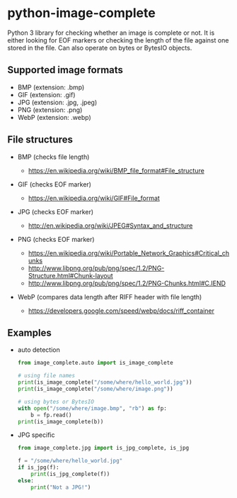 # python-image-complete

Python 3 library for checking whether an image is complete or not. 
It is either looking for EOF markers or checking the length of the file against one stored in the file.
Can also operate on bytes or BytesIO objects.


## Supported image formats

* BMP (extension: .bmp)
* GIF (extension: .gif)
* JPG (extension: .jpg, .jpeg)
* PNG (extension: .png)
* WebP (extension: .webp)


## File structures

* BMP (checks file length)

  * https://en.wikipedia.org/wiki/BMP_file_format#File_structure

* GIF (checks EOF marker)

  * https://en.wikipedia.org/wiki/GIF#File_format

* JPG (checks EOF marker)

  * http://en.wikipedia.org/wiki/JPEG#Syntax_and_structure

* PNG (checks EOF marker)

  * https://en.wikipedia.org/wiki/Portable_Network_Graphics#Critical_chunks
  * http://www.libpng.org/pub/png/spec/1.2/PNG-Structure.html#Chunk-layout
  * http://www.libpng.org/pub/png/spec/1.2/PNG-Chunks.html#C.IEND

* WebP (compares data length after RIFF header with file length)

  * https://developers.google.com/speed/webp/docs/riff_container

  
## Examples

* auto detection

  ```python
  from image_complete.auto import is_image_complete

  # using file names
  print(is_image_complete("/some/where/hello_world.jpg"))
  print(is_image_complete("/some/where/image.png"))
  
  # using bytes or BytesIO
  with open("/some/where/image.bmp", "rb") as fp:
      b = fp.read()
  print(is_image_complete(b))
  ```

* JPG specific

  ```python
  from image_complete.jpg import is_jpg_complete, is_jpg

  f = "/some/where/hello_world.jpg"
  if is_jpg(f):
      print(is_jpg_complete(f))
  else:
      print("Not a JPG!")
  ```
